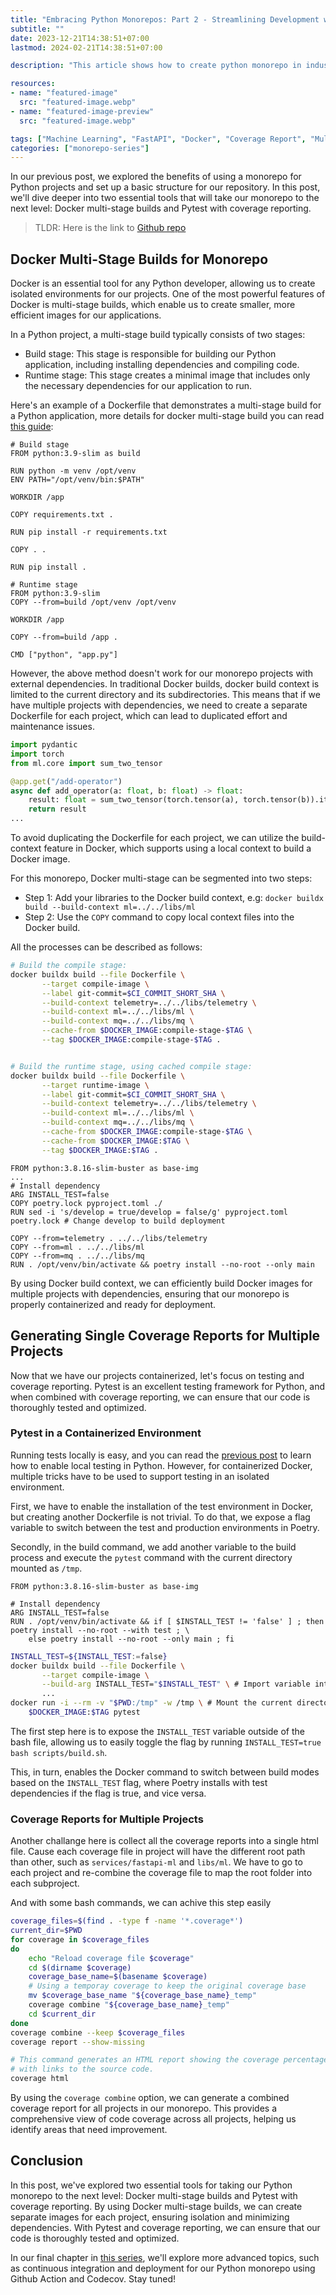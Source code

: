 ```yaml
---
title: "Embracing Python Monorepos: Part 2 - Streamlining Development with Docker and Coverage Report"
subtitle: ""
date: 2023-12-21T14:38:51+07:00
lastmod: 2024-02-21T14:38:51+07:00

description: "This article shows how to create python monorepo in industry grade - Part 2."

resources:
- name: "featured-image"
  src: "featured-image.webp"
- name: "featured-image-preview"
  src: "featured-image.webp"

tags: ["Machine Learning", "FastAPI", "Docker", "Coverage Report", "Multi-stage", "Project Template"]
categories: ["monorepo-series"]
---
```



In our previous post, we explored the benefits of using a monorepo for Python projects and set up a basic structure for our repository. In this post, we'll dive deeper into two essential tools that will take our monorepo to the next level: Docker multi-stage builds and Pytest with coverage reporting.

<!--more-->

> TLDR: Here is the link to [Github repo](https://github.com/haicheviet/python-monorepo)

## Docker Multi-Stage Builds for Monorepo

Docker is an essential tool for any Python developer, allowing us to create isolated environments for our projects. One of the most powerful features of Docker is multi-stage builds, which enable us to create smaller, more efficient images for our applications.

In a Python project, a multi-stage build typically consists of two stages:

- Build stage: This stage is responsible for building our Python application, including installing dependencies and compiling code.
- Runtime stage: This stage creates a minimal image that includes only the necessary dependencies for our application to run.

Here's an example of a Dockerfile that demonstrates a multi-stage build for a Python application, more details for docker multi-stage build you can read [this guide](https://pythonspeed.com/articles/multi-stage-docker-python/):

```docker
# Build stage
FROM python:3.9-slim as build

RUN python -m venv /opt/venv
ENV PATH="/opt/venv/bin:$PATH"

WORKDIR /app

COPY requirements.txt .

RUN pip install -r requirements.txt

COPY . .

RUN pip install .

# Runtime stage
FROM python:3.9-slim
COPY --from=build /opt/venv /opt/venv

WORKDIR /app

COPY --from=build /app .

CMD ["python", "app.py"]
```

However, the above method doesn't work for our monorepo projects with external dependencies. In traditional Docker builds, docker build context is limited to the current directory and its subdirectories. This means that if we have multiple projects with dependencies, we need to create a separate Dockerfile for each project, which can lead to duplicated effort and maintenance issues.

```py
import pydantic
import torch
from ml.core import sum_two_tensor

@app.get("/add-operator")
async def add_operator(a: float, b: float) -> float:
    result: float = sum_two_tensor(torch.tensor(a), torch.tensor(b)).item()
    return result
...
```

To avoid duplicating the Dockerfile for each project, we can utilize the build-context feature in Docker, which supports using a local context to build a Docker image.

For this monorepo, Docker multi-stage can be segmented into two steps:

- Step 1: Add your libraries to the Docker build context, e.g: `docker buildx build --build-context ml=../../libs/ml`
- Step 2: Use the `COPY` command to copy local context files into the Docker build.

All the processes can be described as follows:

```bash
# Build the compile stage:
docker buildx build --file Dockerfile \
       --target compile-image \
       --label git-commit=$CI_COMMIT_SHORT_SHA \
       --build-context telemetry=../../libs/telemetry \
       --build-context ml=../../libs/ml \
       --build-context mq=../../libs/mq \
       --cache-from $DOCKER_IMAGE:compile-stage-$TAG \
       --tag $DOCKER_IMAGE:compile-stage-$TAG .


# Build the runtime stage, using cached compile stage:
docker buildx build --file Dockerfile \
       --target runtime-image \
       --label git-commit=$CI_COMMIT_SHORT_SHA \
       --build-context telemetry=../../libs/telemetry \
       --build-context ml=../../libs/ml \
       --build-context mq=../../libs/mq \
       --cache-from $DOCKER_IMAGE:compile-stage-$TAG \
       --cache-from $DOCKER_IMAGE:$TAG \
       --tag $DOCKER_IMAGE:$TAG .
```

```docker
FROM python:3.8.16-slim-buster as base-img
...
# Install dependency
ARG INSTALL_TEST=false
COPY poetry.lock pyproject.toml ./
RUN sed -i 's/develop = true/develop = false/g' pyproject.toml poetry.lock # Change develop to build deployment

COPY --from=telemetry . ../../libs/telemetry
COPY --from=ml . ../../libs/ml
COPY --from=mq . ../../libs/mq
RUN . /opt/venv/bin/activate && poetry install --no-root --only main
```

By using Docker build context, we can efficiently build Docker images for multiple projects with dependencies, ensuring that our monorepo is properly containerized and ready for deployment.

## Generating Single Coverage Reports for Multiple Projects

Now that we have our projects containerized, let's focus on testing and coverage reporting. Pytest is an excellent testing framework for Python, and when combined with coverage reporting, we can ensure that our code is thoroughly tested and optimized.

### Pytest in a Containerized Environment

Running tests locally is easy, and you can read the [previous post](https://haicheviet.com/python-monorepo-part1/#testing) to learn how to enable local testing in Python. However, for containerized Docker, multiple tricks have to be used to support testing in an isolated environment.

First, we have to enable the installation of the test environment in Docker, but creating another Dockerfile is not trivial. To do that, we expose a flag variable to switch between the test and production environments in Poetry.

Secondly, in the build command, we add another variable to the build process and execute the `pytest` command with the current directory mounted as `/tmp`.

```docker
FROM python:3.8.16-slim-buster as base-img

# Install dependency
ARG INSTALL_TEST=false
RUN . /opt/venv/bin/activate && if [ $INSTALL_TEST != 'false' ] ; then poetry install --no-root --with test ; \
    else poetry install --no-root --only main ; fi
```

```bash
INSTALL_TEST=${INSTALL_TEST:=false}
docker buildx build --file Dockerfile \
       --target compile-image \
       --build-arg INSTALL_TEST="$INSTALL_TEST" \ # Import variable into docker args
       ...
docker run -i --rm -v "$PWD:/tmp" -w /tmp \ # Mount the current directory to docker
    $DOCKER_IMAGE:$TAG pytest
```

The first step here is to expose the `INSTALL_TEST` variable outside of the bash file, allowing us to easily toggle the flag by running `INSTALL_TEST=true bash scripts/build.sh`.

This, in turn, enables the Docker command to switch between build modes based on the `INSTALL_TEST` flag, where Poetry installs with test dependencies if the flag is true, and vice versa.

### Coverage Reports for Multiple Projects

Another challange here is collect all the coverage reports into a single html file. Cause each coverage file in project will have the different root path than other, such as `services/fastapi-ml` and `libs/ml`. We have to go to each project and re-combine the coverage file to map the root folder into each subproject.

And with some bash commands, we can achive this step easily

```bash
coverage_files=$(find . -type f -name '*.coverage*')
current_dir=$PWD
for coverage in $coverage_files
do
    echo "Reload coverage file $coverage"
    cd $(dirname $coverage)
    coverage_base_name=$(basename $coverage)
    # Using a temporay coverage to keep the original coverage base
    mv $coverage_base_name "${coverage_base_name}_temp"
    coverage combine "${coverage_base_name}_temp"
    cd $current_dir
done
coverage combine --keep $coverage_files
coverage report --show-missing

# This command generates an HTML report showing the coverage percentage for each file
# with links to the source code.
coverage html
```

By using the `coverage combine` option, we can generate a combined coverage report for all projects in our monorepo. This provides a comprehensive view of code coverage across all projects, helping us identify areas that need improvement.

## Conclusion

In this post, we've explored two essential tools for taking our Python monorepo to the next level: Docker multi-stage builds and Pytest with coverage reporting. By using Docker multi-stage builds, we can create separate images for each project, ensuring isolation and minimizing dependencies. With Pytest and coverage reporting, we can ensure that our code is thoroughly tested and optimized.

In our final chapter in [this series](/categories/monorepo-series/), we'll explore more advanced topics, such as continuous integration and deployment for our Python monorepo using Github Action and Codecov. Stay tuned!